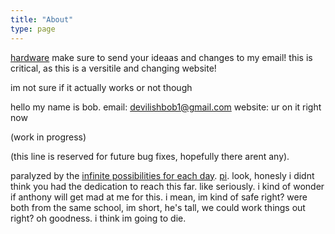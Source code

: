 ```yaml
---
title: "About"
type: page
---
```

[hardware](hardware)
make sure to send your ideaas and changes to my email! this is critical, as this is a versitile and changing website!

im not sure if it actually works or not though

hello my name is bob.
email: devilishbob1@gmail.com
website: ur on it right now

(work in progress)

(this line is reserved for future bug fixes, hopefully there arent any).

paralyzed by the [infinite possibilities for each day](https://xkcd.com/137/). [pi](https://tauday.com). look, honesly i didnt think you had the dedication to reach this far. like seriously. i kind of wonder if anthony will get mad at me for this. i mean, im kind of safe right? were both from the same school, im short, he's tall, we could work things out right? oh goodness. i think im going to die.